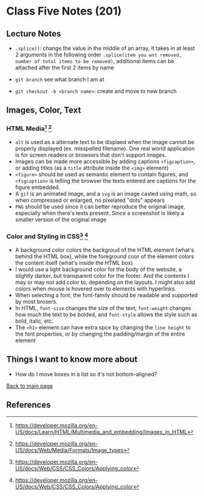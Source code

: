 # Class Five Notes (201)

## Lecture Notes

- `.splice()`: change the value in the middle of an array, it takes in at least 2 arguments in the following order `.splice(item you wnt removed, number of total items to be removed)`, additional items can be attached after the first 2 items by name

- `git branch` see what branch I am at
- `git checkout -b <branch name>`: create and move to new branch

## Images, Color, Text

### HTML Media[^1] [^2]

- `alt` is used as a alternate text to be displaed when the image cannot be properly displayed (ex. misspelled filename). One real world application is for screen readers or browsers that don't support images.
- Images can be made more accessible by adding captions `<figcaption>`, or adding titles (as a `title` attribute inside the `<img>` element)
- `<figure>` should be used as semantic element to contain figures, and `<figcaption>` is telling the browser the texts entered are captions for the figure embedded.
- A `gif` is an animated image, and a `svg` is an image casted using math, so when compressed or enlarged, no pixelated "dots" appears
- `PNG` should be used since it can better reproduce the original image, especially when there's texts present. Since a screenshot is likely a smaller version of the original image

### Color and Styling in CSS[^3] [^4]

- A background color colors the backgroud of the HTML element (what's behind the HTML box), while the foreground coor of the element colors the content itself (what's inside the HTML box)
- I would use a light background color for the body of the website, a slightly darker, but transparent color for the footer. And the contents I may or may not add color to, depending on the layouts. I might also add colors when mouse is hovered over to elements with hyperlinks.
- When selecting a font, the font-family should be readable and supported by most brosers.
- In HTML, `font-size` changes the size of the text, `font-weight` changes how much the text to be bolded, and `font-style` allows the style such as bold, italic, etc.
- The `<h1>` element can have extra spce by changing the `line height` to the font properties, or by changing the padding/margin of the entire element

## Things I want to know more about

- How do I move boxes in a list so it's not bottom-aligned?

 [Back to main page](https://mirandalu2020.github.io/reading-notes/)

## References

[^1]:https://developer.mozilla.org/en-US/docs/Learn/HTML/Multimedia_and_embedding/Images_in_HTML 
[^2]:https://developer.mozilla.org/en-US/docs/Web/Media/Formats/Image_types 
[^3]:https://developer.mozilla.org/en-US/docs/Web/CSS/CSS_Colors/Applying_color
[^4]:https://developer.mozilla.org/en-US/docs/Web/CSS/CSS_Colors/Applying_color
